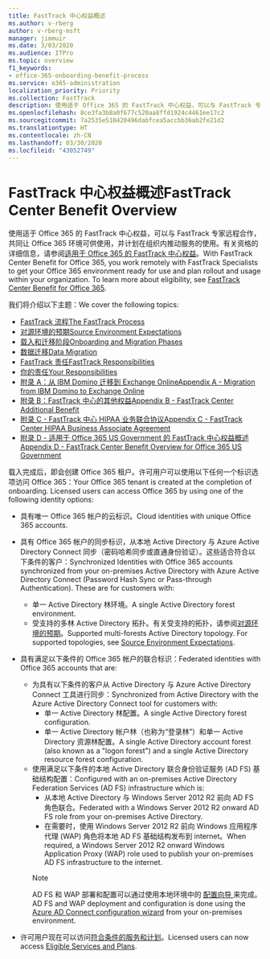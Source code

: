 ```yaml
---
title: FastTrack 中心权益概述
ms.author: v-rberg
author: v-rberg-msft
manager: jimmuir
ms.date: 3/03/2020
ms.audience: ITPro
ms.topic: overview
f1_keywords:
- office-365-onboarding-benefit-process
ms.service: o365-administration
localization_priority: Priority
ms.collection: FastTrack
description: 使用适于 Office 365 的 FastTrack 中心权益，可以与 FastTrack 专家远程合作，共同让 Office 365 环境可供使用，并计划在组织内推动服务的使用。有关资格的详细信息，请参阅适用于 Office 365 的 FastTrack 中心权益。
ms.openlocfilehash: 8ce3fa3b8a0f677c520aa8ffd1924c4461ee17c2
ms.sourcegitcommit: 7a2535e510420496dabfcea5accbb36ab2fe21d2
ms.translationtype: HT
ms.contentlocale: zh-CN
ms.lasthandoff: 03/30/2020
ms.locfileid: "43052749"
---
```

# <a name="fasttrack-center-benefit-overview"></a><span data-ttu-id="e8f7b-104">FastTrack 中心权益概述</span><span class="sxs-lookup"><span data-stu-id="e8f7b-104">FastTrack Center Benefit Overview</span></span>

<span data-ttu-id="e8f7b-p102">使用适于 Office 365 的 FastTrack 中心权益，可以与 FastTrack 专家远程合作，共同让 Office 365 环境可供使用，并计划在组织内推动服务的使用。有关资格的详细信息，请参阅[适用于 Office 365 的 FastTrack 中心权益](O365-fasttrack-benefit-for-office-365.md)。</span><span class="sxs-lookup"><span data-stu-id="e8f7b-p102">With FastTrack Center Benefit for Office 365, you work remotely with FastTrack Specialists to get your Office 365 environment ready for use and plan rollout and usage within your organization. To learn more about eligibility, see [FastTrack Center Benefit for Office 365](O365-fasttrack-benefit-for-office-365.md).</span></span>
  
<span data-ttu-id="e8f7b-107">我们将介绍以下主题：</span><span class="sxs-lookup"><span data-stu-id="e8f7b-107">We cover the following topics:</span></span>
- [<span data-ttu-id="e8f7b-108">FastTrack 流程</span><span class="sxs-lookup"><span data-stu-id="e8f7b-108">The FastTrack Process</span></span>](O365-fasttrack-process.md) 
- [<span data-ttu-id="e8f7b-109">对源环境的预期</span><span class="sxs-lookup"><span data-stu-id="e8f7b-109">Source Environment Expectations</span></span>](O365-source-environment-expectations.md)
- [<span data-ttu-id="e8f7b-110">载入和迁移阶段</span><span class="sxs-lookup"><span data-stu-id="e8f7b-110">Onboarding and Migration Phases</span></span>](O365-onboarding-and-migration.md)
- [<span data-ttu-id="e8f7b-111">数据迁移</span><span class="sxs-lookup"><span data-stu-id="e8f7b-111">Data Migration</span></span>](O365-data-migration.md)
- [<span data-ttu-id="e8f7b-112">FastTrack 责任</span><span class="sxs-lookup"><span data-stu-id="e8f7b-112">FastTrack Responsibilities</span></span>](O365-fasttrack-responsibilities.md)
- [<span data-ttu-id="e8f7b-113">你的责任</span><span class="sxs-lookup"><span data-stu-id="e8f7b-113">Your Responsibilities</span></span>](O365-your-responsibilities.md) 
- [<span data-ttu-id="e8f7b-114">附录 A：从 IBM Domino 迁移到 Exchange Online</span><span class="sxs-lookup"><span data-stu-id="e8f7b-114">Appendix A - Migration from IBM Domino to Exchange Online</span></span>](O365-from-ibm-domino-to-exchange-online.md)
- [<span data-ttu-id="e8f7b-115">附录 B：FastTrack 中心的其他权益</span><span class="sxs-lookup"><span data-stu-id="e8f7b-115">Appendix B - FastTrack Center Additional Benefit</span></span>](O365-fasttrack-additional-benefits.md)
- [<span data-ttu-id="e8f7b-116">附录 C - FastTrack 中心 HIPAA 业务联合协议</span><span class="sxs-lookup"><span data-stu-id="e8f7b-116">Appendix C - FastTrack Center HIPAA Business Associate Agreement</span></span>](O365-hipaa-business-associate-agreement.md)
- [<span data-ttu-id="e8f7b-117">附录 D - 适用于 Office 365 US Government 的 FastTrack 中心权益概述</span><span class="sxs-lookup"><span data-stu-id="e8f7b-117">Appendix D - FastTrack Center Benefit Overview for Office 365 US Government</span></span>](US-Gov-appendix-overview.md)
    
<span data-ttu-id="e8f7b-p103">载入完成后，即会创建 Office 365 租户。许可用户可以使用以下任何一个标识选项访问 Office 365：</span><span class="sxs-lookup"><span data-stu-id="e8f7b-p103">Your Office 365 tenant is created at the completion of onboarding. Licensed users can access Office 365 by using one of the following identity options:</span></span>
- <span data-ttu-id="e8f7b-120">具有唯一 Office 365 帐户的云标识。</span><span class="sxs-lookup"><span data-stu-id="e8f7b-120">Cloud identities with unique Office 365 accounts.</span></span>
- <span data-ttu-id="e8f7b-p104">具有 Office 365 帐户的同步标识，从本地 Active Directory 与 Azure Active Directory Connect 同步（密码哈希同步或直通身份验证）。这些适合符合以下条件的客户：</span><span class="sxs-lookup"><span data-stu-id="e8f7b-p104">Synchronized Identities with Office 365 accounts synchronized from your on-premises Active Directory with Azure Active Directory Connect (Password Hash Sync or Pass-through Authentication). These are for customers with:</span></span>
  - <span data-ttu-id="e8f7b-123">单一 Active Directory 林环境。</span><span class="sxs-lookup"><span data-stu-id="e8f7b-123">A single Active Directory forest environment.</span></span>
  - <span data-ttu-id="e8f7b-p105">受支持的多林 Active Directory 拓扑。有关受支持的拓扑，请参阅[对源环境的预期](O365-source-environment-expectations.md)。</span><span class="sxs-lookup"><span data-stu-id="e8f7b-p105">Supported multi-forests Active Directory topology. For supported topologies, see [Source Environment Expectations](O365-source-environment-expectations.md).</span></span>
- <span data-ttu-id="e8f7b-126">具有满足以下条件的 Office 365 帐户的联合标识：</span><span class="sxs-lookup"><span data-stu-id="e8f7b-126">Federated identities with Office 365 accounts that are:</span></span>
  - <span data-ttu-id="e8f7b-127">为具有以下条件的客户从 Active Directory 与 Azure Active Directory Connect 工具进行同步：</span><span class="sxs-lookup"><span data-stu-id="e8f7b-127">Synchronized from Active Directory with the Azure Active Directory Connect tool for customers with:</span></span>
      - <span data-ttu-id="e8f7b-128">单一 Active Directory 林配置。</span><span class="sxs-lookup"><span data-stu-id="e8f7b-128">A single Active Directory forest configuration.</span></span>
      - <span data-ttu-id="e8f7b-129">单一 Active Directory 帐户林（也称为“登录林”）和单一 Active Directory 资源林配置。</span><span class="sxs-lookup"><span data-stu-id="e8f7b-129">A single Active Directory account forest (also known as a "logon forest") and a single Active Directory resource forest configuration.</span></span>
  - <span data-ttu-id="e8f7b-130">使用满足以下条件的本地 Active Directory 联合身份验证服务 (AD FS) 基础结构配置：</span><span class="sxs-lookup"><span data-stu-id="e8f7b-130">Configured with an on-premises Active Directory Federation Services (AD FS) infrastructure which is:</span></span>
      - <span data-ttu-id="e8f7b-131">从本地 Active Directory 与 Windows Server 2012 R2 前向 AD FS 角色联合。</span><span class="sxs-lookup"><span data-stu-id="e8f7b-131">Federated with a Windows Server 2012 R2 onward AD FS role from your on-premises Active Directory.</span></span>
      - <span data-ttu-id="e8f7b-132">在需要时，使用 Windows Server 2012 R2 前向 Windows 应用程序代理 (WAP) 角色将本地 AD FS 基础结构发布到 internet。</span><span class="sxs-lookup"><span data-stu-id="e8f7b-132">When required, a Windows Server 2012 R2 onward Windows Application Proxy (WAP) role used to publish your on-premises AD FS infrastructure to the internet.</span></span>
    > [!NOTE]
    > <span data-ttu-id="e8f7b-133">AD FS 和 WAP 部署和配置可以通过使用本地环境中的 [ 配置向导 ](https://go.microsoft.com/fwlink/?linkid=844794)来完成。</span><span class="sxs-lookup"><span data-stu-id="e8f7b-133">AD FS and WAP deployment and configuration is done using the [Azure AD Connect configuration wizard](https://go.microsoft.com/fwlink/?linkid=844794) from your on-premises environment.</span></span> 
  
- <span data-ttu-id="e8f7b-134">许可用户现在可以访问[符合条件的服务和计划](M365-eligible-services-and-plans.md)。</span><span class="sxs-lookup"><span data-stu-id="e8f7b-134">Licensed users can now access [Eligible Services and Plans](M365-eligible-services-and-plans.md).</span></span>

